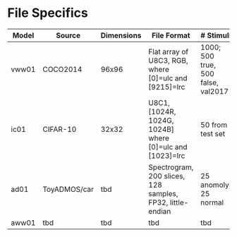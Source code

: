 # File Specifics

| Model | Source       | Dimensions | File Format                                               | # Stimuli |
| ----- | --------     | ---------- | -----------------------------------                       | --------- |
| vww01 | COCO2014     | 96x96      | Flat array of U8C3, RGB, where [0]=ulc and [9215]=lrc     | 1000; 500 true, 500 false, val2017 |
| ic01  | CIFAR-10     | 32x32      | U8C1, [1024R, 1024G, 1024B] where [0]=ulc and [1023]=lrc    | 50 from test set       |
| ad01  | ToyADMOS/car | tbd        | Spectrogram, 200 slices, 128 samples, FP32, little-endian | 25 anomoly, 25 normal       |
| aww01 | tbd          | tbd        | tbd                                                       | tbd       |
